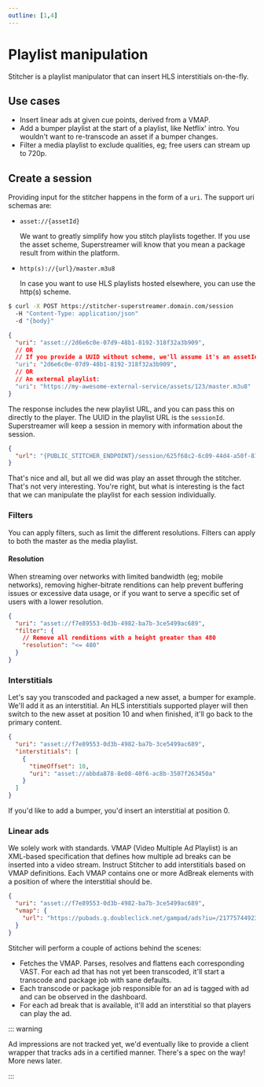 ```yaml
---
outline: [1,4]
---
```


# Playlist manipulation

Stitcher is a playlist manipulator that can insert HLS interstitials on-the-fly.

## Use cases

- Insert linear ads at given cue points, derived from a VMAP.
- Add a bumper playlist at the start of a playlist, like Netflix' intro. You wouldn't want to re-transcode an asset if a bumper changes.
- Filter a media playlist to exclude qualities, eg; free users can stream up to 720p.

## Create a session

Providing input for the stitcher happens in the form of a `uri`. The support uri schemas are:

- `asset://{assetId}`

  We want to greatly simplify how you stitch playlists together. If you use the asset scheme, Superstreamer will know that you mean a package result from within the platform.
  
- `http(s)://{url}/master.m3u8`

  In case you want to use HLS playlists hosted elsewhere, you can use the http(s) scheme.

```sh [Terminal]
$ curl -X POST https://stitcher-superstreamer.domain.com/session
  -H "Content-Type: application/json"
  -d "{body}" 
```

```json
{
  "uri": "asset://2d6e6c0e-07d9-48b1-8192-318f32a3b909",
  // OR
  // If you provide a UUID without scheme, we'll assume it's an assetId:
  "uri": "2d6e6c0e-07d9-48b1-8192-318f32a3b909",
  // OR
  // An external playlist:
  "uri": "https://my-awesome-external-service/assets/123/master.m3u8"
}
```

The response includes the new playlist URL, and you can pass this on directly to the player. The UUID in the playlist URL is the `sessionId`. Superstreamer will keep a session in memory with information about the session.

```json
{
  "url": "{PUBLIC_STITCHER_ENDPOINT}/session/625f68c2-6c09-44d4-a50f-81873cb7839b/master.m3u8"
}
```

That's nice and all, but all we did was play an asset through the stitcher. That's not very interesting. You're right, but what is interesting is the fact that we can manipulate the playlist for each session individually.

### Filters

You can apply filters, such as limit the different resolutions. Filters can apply to both the master as the media playlist.

#### Resolution

When streaming over networks with limited bandwidth (eg; mobile networks), removing higher-bitrate renditions can help prevent buffering issues or excessive data usage, or if you want to serve a specific set of users with a lower resolution.

```json
{
  "uri": "asset://f7e89553-0d3b-4982-ba7b-3ce5499ac689",
  "filter": {
    // Remove all renditions with a height greater than 480
    "resolution": "<= 480"
  }
}
```

### Interstitials

Let's say you transcoded and packaged a new asset, a bumper for example. We'll add it as an interstitial. An HLS interstitials supported player will then switch to the new asset at position 10 and when finished, it'll go back to the primary content.

```json
{
  "uri": "asset://f7e89553-0d3b-4982-ba7b-3ce5499ac689",
  "interstitials": [
    {
      "timeOffset": 10,
      "uri": "asset://abbda878-8e08-40f6-ac8b-3507f263450a"
    }
  ]
}
```

If you'd like to add a bumper, you'd insert an interstitial at position 0.

### Linear ads

We solely work with standards. VMAP (Video Multiple Ad Playlist) is an XML-based specification that defines how multiple ad breaks can be inserted into a video stream. Instruct Stitcher to add interstitials based on VMAP definitions. Each VMAP contains one or more AdBreak elements with a position of where the interstitial should be.

```json
{
  "uri": "asset://f7e89553-0d3b-4982-ba7b-3ce5499ac689",
  "vmap": {
    "url": "https://pubads.g.doubleclick.net/gampad/ads?iu=/21775744923/external/vmap_ad_samples&sz=640x480&cust_params=sample_ar%3Dpremidpost&ciu_szs=300x250&gdfp_req=1&ad_rule=1&output=vmap&unviewed_position_start=1&env=vp&impl=s&cmsid=496&vid=short_onecue&correlator="
  }
}
```

Stitcher will perform a couple of actions behind the scenes:

- Fetches the VMAP. Parses, resolves and flattens each corresponding VAST. For each ad that has not yet been transcoded, it'll start a transcode and package job with sane defaults.
- Each transcode or package job responsible for an ad is tagged with ad and can be observed in the dashboard.
- For each ad break that is available, it'll add an interstitial so that players can play the ad.

::: warning

Ad impressions are not tracked yet, we'd eventually like to provide a client wrapper that tracks ads in a certified manner. There's a spec on the way! More news later.

:::